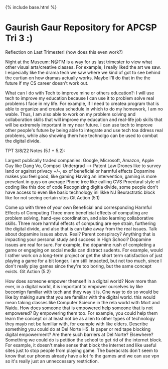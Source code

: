 {% include base.html %}


Gaurish Gaur Repository for APCSP Tri 3 :)
=======

Reflection on Last Trimester! (how does this even work?)

Night at the Museum: N@TM is a way for us last trimester to view what other visual arts/creative classes. For example, I really liked the art we saw. I especially like the drama tech we saw where we kind of got to see behind the curtian on how dramas actually works. Maybe I'll do that in the the future if my CS career doesn't work out.

What can I do with Tech to improve mine or others education?: I will use tech to improve my education because I can use it to problem solve real problems I face in my life. For example, if I need to createa program that is able to organize and createa schedule in which to do my homework, I am no wable. Thus, I am also able to work on my problem solving and collaboration skills that will improve my education and real-life job skills that will be extremely important in my near future. I can use tech to improve other people's future by being able to integrate and use tech toa ddress real problems, while also showing them hoe technolgo can be used to combat the digital divide.

TPT 3/8/22 Notes (5.1 + 5.2):

Largest publically traded companies: Google, Microsoft, Amazon, Apple
Guy like Dang Vo, Compsci Undergrad --> Patent Law
Drones like to survey land or against privacy +/-, ex of beneficial or harmful effects
Dopamine makes you feel good, like gaming
Having an intervention, gaming is more prevelant in guys on average
Phone tree like calling CVS
Proedural style of coding like this doc of code
Recognizing digitla divide, some people don't have access to even like basic technology ini likke NJ
Beuractratic block like for not seeing certain sites
Git Action (5.1)

Come up with three of your own Beneficial and corresponding Harmful Effects of Computing Three more beneficial effects of computing are problem solving, hand-eye coordination, and also learning collaborative skills. Three more harmful effects of computing are eye strain, furthering the digital divide, and also that is can take away from the real issues.
Talk about dopamine issues above. Real? Parent conspiracy? Anything that is impacting your personal study and success in High School? Dopamine issues are real for sure. For example, the dopamine rush of completing a game or engaging on social media can distract sudents. For example, would I rather work on a long-term project or get the short term satisfaction of just playing a game for a bit longer. I am still impacted, but not too much, since I don't really play games since they're too boring, but the same concept exists.
Git Action (5.2)

How does someone empower themself in a digital world? Now more than ever, in a digital world, it is important to empower ourselves by like becomign familiar with tech and they way it is. One way to do so would be like by making sure that you are familiar with the digital world. this would mean taking classes like Computer Sciecne in the rela world with Mort and Naidu.
How does someone that is empowered help someone that is not empowered? By empowering them too. For example, you could help them learn the concept or at least not be as alien to other types of technology they mayb not be familiar with, for example with like elders.
Describe something you could do at Del Norte HS. Is paper or red tape blocking digital empowerment? Are there such barriers at Del Norte? Elsewhere? Something we could do is petition the school to get rid of the internet block. For example, it doesn't make sense that block the internet and like useful sites just to stop people from playing game. The bueracrats don't seem to know that our phones already have a lot fo the games and we can use vpn so it's really just an unneccessary restriction.